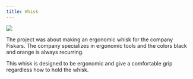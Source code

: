 ```yaml
---
title: Whisk
---
```

![](below.png)

The project was about making an ergonomic whisk for the company Fiskars. The company 
specializes in ergonomic tools and the colors black and orange is always recurring.

This whisk is 
designed to be ergonomic and give a comfortable grip regardless how to hold the whisk.
